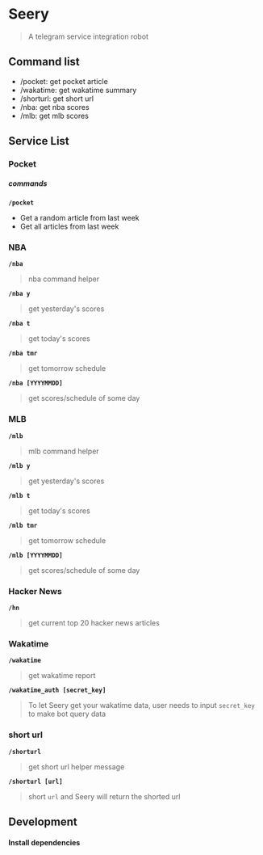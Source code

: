 # Seery

> A telegram service integration robot

## Command list

* /pocket: get pocket article
* /wakatime: get wakatime summary
* /shorturl: get short url
* /nba: get nba scores
* /mlb: get mlb scores

## Service List

### Pocket

##### commands

**`/pocket`**

* Get a random article from last week
* Get all articles from last week

### NBA

**`/nba`**

> nba command helper

**`/nba y`**

> get yesterday's scores

**`/nba t`**

> get today's scores

**`/nba tmr`**

> get tomorrow schedule

**`/nba [YYYYMMDD]`**

> get scores/schedule of some day

### MLB

**`/mlb`**

> mlb command helper

**`/mlb y`**

> get yesterday's scores

**`/mlb t`**

> get today's scores

**`/mlb tmr`**

> get tomorrow schedule

**`/mlb [YYYYMMDD]`**

> get scores/schedule of some day

### Hacker News

**`/hn`**

> get current top 20 hacker news articles

### Wakatime

**`/wakatime`**

> get wakatime report

**`/wakatime_auth [secret_key]`**

> To let Seery get your wakatime data, user needs to input `secret_key` to make bot query data

### short url

**`/shorturl`**

> get short url helper message

**`/shorturl [url]`**

> short `url` and Seery will return the shorted url

## Development

#### Install dependencies

